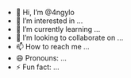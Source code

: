 - 👋 Hi, I’m @4ngylo
- 👀 I’m interested in ...
- 🌱 I’m currently learning ...
- 💞️ I’m looking to collaborate on ...
- 📫 How to reach me ...
- 😄 Pronouns: ...
- ⚡ Fun fact: ...

<!---
4ngylo/4ngylo is a ✨ special ✨ repository because its `README.md` (this file) appears on your GitHub profile.
You can click the Preview link to take a look at your changes.
--->
